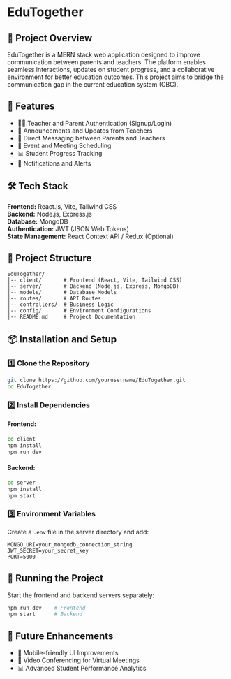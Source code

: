 # EduTogether

<!-- recovery code D97ARBP1HGU9NZV9ZXMXVY94 -->

## 📌 Project Overview
EduTogether is a MERN stack web application designed to improve communication between parents and teachers. The platform enables seamless interactions, updates on student progress, and a collaborative environment for better education outcomes. This project aims to bridge the communication gap in the current education system (CBC).

## 🚀 Features
- 👨‍🏫 Teacher and Parent Authentication (Signup/Login)
- 📝 Announcements and Updates from Teachers
- 💬 Direct Messaging between Parents and Teachers
- 📅 Event and Meeting Scheduling
- 📊 Student Progress Tracking
- 📢 Notifications and Alerts

## 🛠 Tech Stack
**Frontend:** React.js, Vite, Tailwind CSS  
**Backend:** Node.js, Express.js  
**Database:** MongoDB  
**Authentication:** JWT (JSON Web Tokens)  
**State Management:** React Context API / Redux (Optional)  

## 📂 Project Structure
```
EduTogether/
│-- client/       # Frontend (React, Vite, Tailwind CSS)
│-- server/       # Backend (Node.js, Express, MongoDB)
│-- models/       # Database Models
│-- routes/       # API Routes
│-- controllers/  # Business Logic
│-- config/       # Environment Configurations
│-- README.md     # Project Documentation
```

## 📦 Installation and Setup
### 1️⃣ Clone the Repository
```sh
git clone https://github.com/yourusername/EduTogether.git
cd EduTogether
```

### 2️⃣ Install Dependencies
#### Frontend:
```sh
cd client
npm install
npm run dev
```
#### Backend:
```sh
cd server
npm install
npm start
```

### 3️⃣ Environment Variables
Create a `.env` file in the server directory and add:
```
MONGO_URI=your_mongodb_connection_string
JWT_SECRET=your_secret_key
PORT=5000
```

## 🚀 Running the Project
Start the frontend and backend servers separately:
```sh
npm run dev    # Frontend
npm start      # Backend
```

## 📌 Future Enhancements
- 📱 Mobile-friendly UI Improvements
- 🎥 Video Conferencing for Virtual Meetings
- 📊 Advanced Student Performance Analytics



